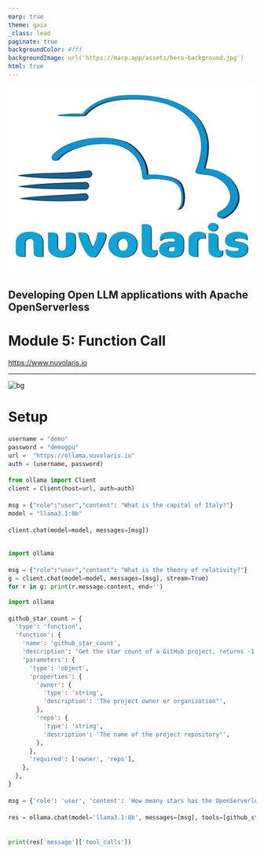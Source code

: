```yaml
---
marp: true
theme: gaia
_class: lead
paginate: true
backgroundColor: #fff
backgroundImage: url('https://marp.app/assets/hero-background.jpg')
html: true
---
```


![bg left:40% 80%](./logo-full-transparent.png)

## Developing Open LLM applications with Apache OpenServerless 
# Module 5: Function Call

https://www.nuvolaris.io

---

![bg](https://fakeimg.pl/350x200/ff0000,0/000?text=Agenda&retina=1)


# Setup

```python
username = "demo"
password = "demogpu"
url =  "https://ollama.nuvolaris.io"
auth = (username, password)

from ollama import Client
client = Client(host=url, auth=auth)

msg = {"role":"user","content": "What is the capital of Italy?"}
model = "llama3.1:8b"

client.chat(model=model, messages=[msg])
```

```python

import ollama

msg = {"role":"user","content": "What is the theory of relativity?"}
g = client.chat(model=model, messages=[msg], stream=True)
for r in g: print(r.message.content, end='')
```

```python
import ollama

github_star_count = {
  'type': 'function',
  'function': {
    'name': 'github_star_count',
    'description': 'Get the star count of a GitHub project, returns -1 if the repo does not exist',
    'parameters': {
      'type': 'object',
      'properties': {
        'owner': {
          'type': 'string',
          'description': 'The project owner or organization"',
        },
        'repo': {
          'type': 'string',
          'description': 'The name of the project repository"',
        },
      },
      'required': ['owner', 'repo'],
    },
  },
}

msg = {'role': 'user', 'content': 'How meany stars has the OpenServerless project in the Apache Organization'}

res = ollama.chat(model='llama3.1:8b', messages=[msg], tools=[github_star_count])


print(res['message']['tool_calls'])
```
